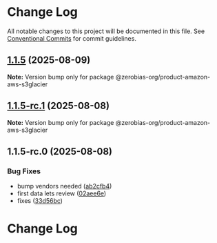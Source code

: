 # Change Log

All notable changes to this project will be documented in this file.
See [Conventional Commits](https://conventionalcommits.org) for commit guidelines.

## [1.1.5](https://github.com/zerobias-org/product/compare/@zerobias-org/product-amazon-aws-s3glacier@1.1.5-rc.1...@zerobias-org/product-amazon-aws-s3glacier@1.1.5) (2025-08-09)

**Note:** Version bump only for package @zerobias-org/product-amazon-aws-s3glacier





## [1.1.5-rc.1](https://github.com/zerobias-org/product/compare/@zerobias-org/product-amazon-aws-s3glacier@1.1.5-rc.0...@zerobias-org/product-amazon-aws-s3glacier@1.1.5-rc.1) (2025-08-08)

**Note:** Version bump only for package @zerobias-org/product-amazon-aws-s3glacier





## 1.1.5-rc.0 (2025-08-08)


### Bug Fixes

* bump vendors needed ([ab2cfb4](https://github.com/zerobias-org/product/commit/ab2cfb4a9cf2e3008e08b068f98011fec096c932))
* first data lets review ([02aee6e](https://github.com/zerobias-org/product/commit/02aee6e8c4f11675de7c63a00f4c8254a67a4dd7))
* fixes ([33d56bc](https://github.com/zerobias-org/product/commit/33d56bcaedf3fa5e3939a33c0fb57eda53539d05))





# Change Log
